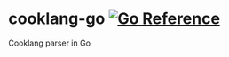 # cooklang-go [![Go Reference](https://pkg.go.dev/badge/github.com/aquilax/cooklang-go.svg)](https://pkg.go.dev/github.com/aquilax/cooklang-go)

Cooklang parser in Go
